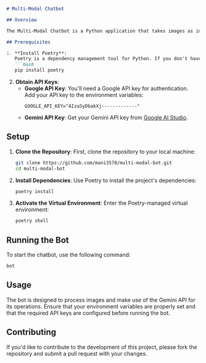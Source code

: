 ```markdown
# Multi-Modal Chatbot

## Overview

The Multi-Modal Chatbot is a Python application that takes images as input and utilizes the Gemini API to process and respond to the input. This bot leverages Google's Gemini API for advanced image processing capabilities.

## Prerequisites

1. **Install Poetry**:
   Poetry is a dependency management tool for Python. If you don't have Poetry installed, you can install it using:
   ```bash
   pip install poetry
   ```

2. **Obtain API Keys**:
   - **Google API Key**: You'll need a Google API key for authentication. Add your API key to the environment variables:
     ```plaintext
     GOOGLE_API_KEY="AIzaSyDbakXj-------------"
     ```
   - **Gemini API Key**: Get your Gemini API key from [Google AI Studio](https://aistudio.google.com/app/apikey).

## Setup

1. **Clone the Repository**:
   First, clone the repository to your local machine:
   ```bash
   git clone https://github.com/mani3570/multi-modal-bot.git
   cd multi-modal-bot
   ```

2. **Install Dependencies**:
   Use Poetry to install the project's dependencies:
   ```bash
   poetry install
   ```

3. **Activate the Virtual Environment**:
   Enter the Poetry-managed virtual environment:
   ```bash
   poetry shell
   ```

## Running the Bot

To start the chatbot, use the following command:
```bash
bot
```

## Usage

The bot is designed to process images and make use of the Gemini API for its operations. Ensure that your environment variables are properly set and that the required API keys are configured before running the bot.

## Contributing

If you'd like to contribute to the development of this project, please fork the repository and submit a pull request with your changes.
